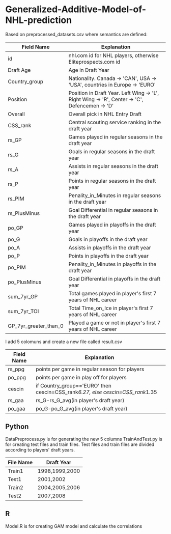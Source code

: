 # Generalized-Additive-Model-of-NHL-prediction


Based on preprocessed_datasets.csv where semantics are defined:


Field Name| Explanation|
----------|------------|
id        | nhl.com id for NHL players, otherwise Eliteprospects.com id|
Draft Age | Age in Draft Year|
Country_group   | Nationality. Canada -> 'CAN', USA -> 'USA', countries in Europe -> 'EURO'|
Position  | Position in Draft Year. Left Wing -> 'L', Right Wing -> 'R', Center -> 'C', Defencemen -> 'D'| 
Overall   | Overall pick in NHL Entry Draft|
CSS_rank  | Central scouting service ranking in the draft year|
rs_GP     | Games played in regular seasons in the draft year|
rs_G      | Goals in regular seasons in the draft year|
rs_A      | Assists in regular seasons in the draft year|
rs_P      | Points in regular seasons in the draft year|
rs_PIM    | Penality_in_Minutes in regular seasons in the draft year|
rs_PlusMinus| Goal Differential in regular seasons in the draft year|
po_GP     | Games played in playoffs in the draft year|
po_G      | Goals in playoffs in the draft year|
po_A      | Assists in playoffs in the draft year|
po_P      | Points in playoffs in the draft year|
po_PIM    | Penality_in_Minutes in playoffs in the draft year|
po_PlusMinus|  Goal Differential in playoffs in the draft year|
sum_7yr_GP| Total games played in player's first 7 years of NHL career|
sum_7yr_TOI| Total Time_on_Ice in player's first 7 years of NHL career|
GP_7yr_greater_than_0| Played a game or not in player's first 7 years of NHL career|


I add 5 colomuns and create a new file called result.csv

Field Name| Explanation|
----------|------------|
rs_ppg    | points per game in regular season for players|
po_ppg    | points per game in play off for players|
cescin    | if Country_group=='EURO' then cescin=CSS_rank*6.27, else cescin=CSS_rank*1.35|
rs_gaa    | rs_G-rs_G_avg(in player's draft year)|
po_gaa    | po_G-po_G_avg(in player's draft year)|


## Python


DataPreprocess.py is for generating the new 5 columns 
TrainAndTest.py is for creating test files and train files. Test files and train files are divided according to players' draft years.

File Name | Draft Year |
----------|------------|
Train1 | 1998,1999,2000|
Test1 | 2001,2002|
Train2 | 2004,2005,2006|
Test2 | 2007,2008|


## R


Model.R is for creating GAM model and calculate the correlations
